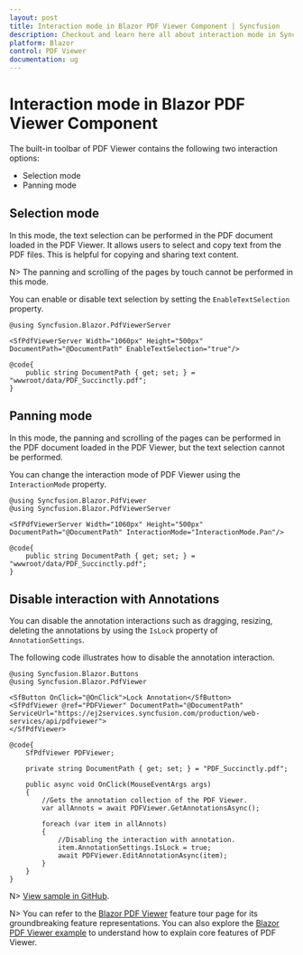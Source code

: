 ```yaml
---
layout: post
title: Interaction mode in Blazor PDF Viewer Component | Syncfusion
description: Checkout and learn here all about interaction mode in Syncfusion Blazor PDF Viewer component and more.
platform: Blazor
control: PDF Viewer
documentation: ug
---
```


# Interaction mode in Blazor PDF Viewer Component

The built-in toolbar of PDF Viewer contains the following two interaction options:

* Selection mode
* Panning mode

## Selection mode

In this mode, the text selection can be performed in the PDF document loaded in the PDF Viewer. It allows users to select and copy text from the PDF files. This is helpful for copying and sharing text content.

N> The panning and scrolling of the pages by touch cannot be performed in this mode.

You can enable or disable text selection by setting the `EnableTextSelection` property.

```cshtml
@using Syncfusion.Blazor.PdfViewerServer

<SfPdfViewerServer Width="1060px" Height="500px" DocumentPath="@DocumentPath" EnableTextSelection="true"/>

@code{
    public string DocumentPath { get; set; } = "wwwroot/data/PDF_Succinctly.pdf";
}
```

## Panning mode

In this mode, the panning and scrolling of the pages can be performed in the PDF document loaded in the PDF Viewer, but the text selection cannot be performed.

You can change the interaction mode of PDF Viewer using the `InteractionMode` property.

```cshtml
@using Syncfusion.Blazor.PdfViewer
@using Syncfusion.Blazor.PdfViewerServer

<SfPdfViewerServer Width="1060px" Height="500px" DocumentPath="@DocumentPath" InteractionMode="InteractionMode.Pan"/>

@code{
    public string DocumentPath { get; set; } = "wwwroot/data/PDF_Succinctly.pdf";
}
```
## Disable interaction with Annotations

You can disable the annotation interactions such as dragging, resizing, deleting the annotations by using the `IsLock` property of `AnnotationSettings`.

The following code illustrates how to disable the annotation interaction.

```cshtml
@using Syncfusion.Blazor.Buttons
@using Syncfusion.Blazor.PdfViewer

<SfButton OnClick="@OnClick">Lock Annotation</SfButton>
<SfPdfViewer @ref="PDFViewer" DocumentPath="@DocumentPath" ServiceUrl="https://ej2services.syncfusion.com/production/web-services/api/pdfviewer">
</SfPdfViewer>

@code{
    SfPdfViewer PDFViewer;

    private string DocumentPath { get; set; } = "PDF_Succinctly.pdf";

    public async void OnClick(MouseEventArgs args)
    {
        //Gets the annotation collection of the PDF Viewer.
        var allAnnots = await PDFViewer.GetAnnotationsAsync();

        foreach (var item in allAnnots)
        {
            //Disabling the interaction with annotation.
            item.AnnotationSettings.IsLock = true;
            await PDFViewer.EditAnnotationAsync(item);
        }
    }
}
```

N> [View sample in GitHub](https://github.com/SyncfusionExamples/blazor-pdf-viewer-examples/tree/master/Annotations/FAQs/Lock%20annotations).

N> You can refer to the [Blazor PDF Viewer](https://www.syncfusion.com/blazor-components/blazor-pdf-viewer) feature tour page for its groundbreaking feature representations. You can also explore the [Blazor PDF Viewer example](https://blazor.syncfusion.com/demos/pdf-viewer/default-functionalities?theme=bootstrap4) to understand how to explain core features of PDF Viewer.